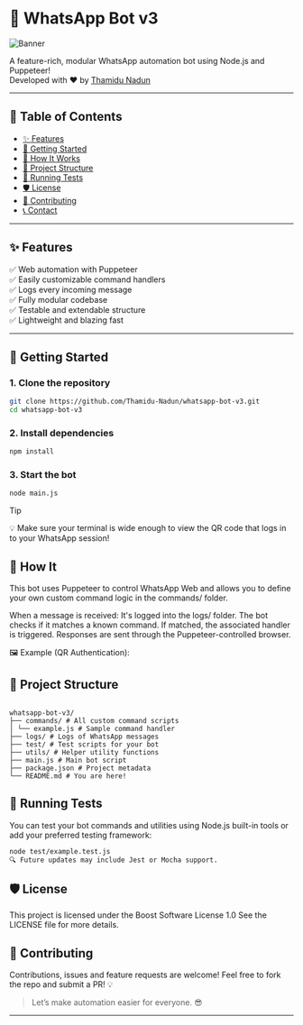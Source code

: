 # 🤖 WhatsApp Bot v3

![Banner](https://media.giphy.com/media/3o7aD2saalBwwftBIY/giphy.gif)

A feature-rich, modular WhatsApp automation bot using Node.js and Puppeteer!  
Developed with ❤️ by [Thamidu Nadun](https://github.com/Thamidu-Nadun)

---

## 📌 Table of Contents

- [✨ Features](#-features)
- [🚀 Getting Started](#-getting-started)
- [🧠 How It Works](#-how-it-works)
- [📂 Project Structure](#-project-structure)
- [🧪 Running Tests](#-running-tests)
- [🛡️ License](#️-license)
- [🤝 Contributing](#-contributing)
- [📞 Contact](#-contact)

---

## ✨ Features

✅ Web automation with Puppeteer  
✅ Easily customizable command handlers  
✅ Logs every incoming message  
✅ Fully modular codebase  
✅ Testable and extendable structure  
✅ Lightweight and blazing fast

---

## 🚀 Getting Started

### 1. Clone the repository

```bash
git clone https://github.com/Thamidu-Nadun/whatsapp-bot-v3.git
cd whatsapp-bot-v3
```

### 2. Install dependencies

```bash
npm install
```

### 3. Start the bot

```bash
node main.js
```

> [!TIP]
> 💡 Make sure your terminal is wide enough to view the QR code that logs in to your WhatsApp session!

## 🧠 How It

This bot uses Puppeteer to control WhatsApp Web and allows you to define your own custom command logic in the commands/ folder.

When a message is received: It's logged into the logs/ folder.
The bot checks if it matches a known command.
If matched, the associated handler is triggered.
Responses are sent through the Puppeteer-controlled browser.

🖼 Example (QR Authentication):

## 📂 Project Structure

<pre><code>
whatsapp-bot-v3/
├── commands/ # All custom command scripts
│ └── example.js # Sample command handler
├── logs/ # Logs of WhatsApp messages
├── test/ # Test scripts for your bot
├── utils/ # Helper utility functions
├── main.js # Main bot script
├── package.json # Project metadata
└── README.md # You are here!
</code></pre>

## 🧪 Running Tests

You can test your bot commands and utilities using Node.js built-in tools or add your preferred testing framework:

```bash
node test/example.test.js
🔍 Future updates may include Jest or Mocha support.
```

## 🛡️ License

This project is licensed under the Boost Software License 1.0
See the LICENSE file for more details.

## 🤝 Contributing

Contributions, issues and feature requests are welcome!
Feel free to fork the repo and submit a PR! 💡

> Let’s make automation easier for everyone. 😎

---
